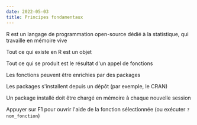 ```yaml
---
date: 2022-05-03
title: Principes fondamentaux
---
```


R est un langage de programmation open-source dédié à la statistique, qui travaille en mémoire vive

Tout ce qui existe en R est un objet

Tout ce qui se produit est le résultat d'un appel de fonctions

Les fonctions peuvent être enrichies par des packages

Les packages s'installent depuis un dépôt (par exemple, le CRAN)

Un package installé doit être chargé en mémoire à chaque nouvelle session

Appuyer sur F1 pour ouvrir l'aide de la fonction sélectionnée (ou exécuter `?nom_fonction`)
